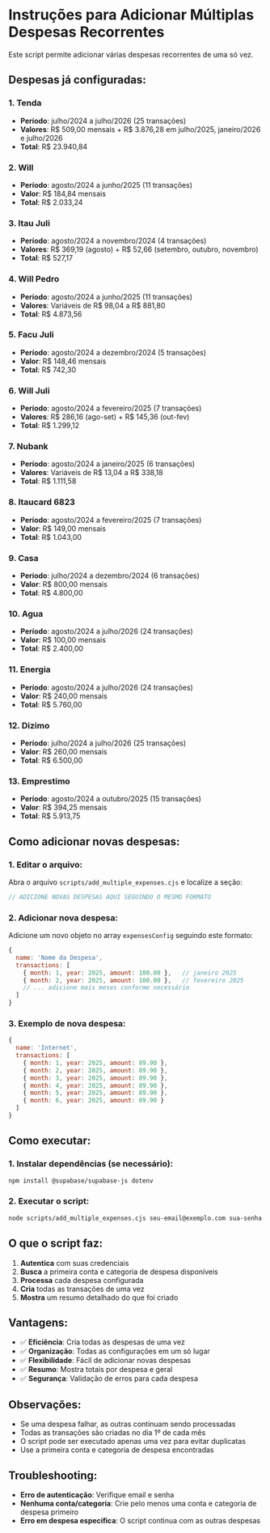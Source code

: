 # Instruções para Adicionar Múltiplas Despesas Recorrentes

Este script permite adicionar várias despesas recorrentes de uma só vez.

## Despesas já configuradas:

### 1. Tenda
- **Período**: julho/2024 a julho/2026 (25 transações)
- **Valores**: R$ 509,00 mensais + R$ 3.876,28 em julho/2025, janeiro/2026 e julho/2026
- **Total**: R$ 23.940,84

### 2. Will
- **Período**: agosto/2024 a junho/2025 (11 transações)
- **Valor**: R$ 184,84 mensais
- **Total**: R$ 2.033,24

### 3. Itau Juli
- **Período**: agosto/2024 a novembro/2024 (4 transações)
- **Valores**: R$ 369,19 (agosto) + R$ 52,66 (setembro, outubro, novembro)
- **Total**: R$ 527,17

### 4. Will Pedro
- **Período**: agosto/2024 a junho/2025 (11 transações)
- **Valores**: Variáveis de R$ 98,04 a R$ 881,80
- **Total**: R$ 4.873,56

### 5. Facu Juli
- **Período**: agosto/2024 a dezembro/2024 (5 transações)
- **Valor**: R$ 148,46 mensais
- **Total**: R$ 742,30

### 6. Will Juli
- **Período**: agosto/2024 a fevereiro/2025 (7 transações)
- **Valores**: R$ 286,16 (ago-set) + R$ 145,36 (out-fev)
- **Total**: R$ 1.299,12

### 7. Nubank
- **Período**: agosto/2024 a janeiro/2025 (6 transações)
- **Valores**: Variáveis de R$ 13,04 a R$ 338,18
- **Total**: R$ 1.111,58

### 8. Itaucard 6823
- **Período**: agosto/2024 a fevereiro/2025 (7 transações)
- **Valor**: R$ 149,00 mensais
- **Total**: R$ 1.043,00

### 9. Casa
- **Período**: julho/2024 a dezembro/2024 (6 transações)
- **Valor**: R$ 800,00 mensais
- **Total**: R$ 4.800,00

### 10. Agua
- **Período**: agosto/2024 a julho/2026 (24 transações)
- **Valor**: R$ 100,00 mensais
- **Total**: R$ 2.400,00

### 11. Energia
- **Período**: agosto/2024 a julho/2026 (24 transações)
- **Valor**: R$ 240,00 mensais
- **Total**: R$ 5.760,00

### 12. Dizimo
- **Período**: julho/2024 a julho/2026 (25 transações)
- **Valor**: R$ 260,00 mensais
- **Total**: R$ 6.500,00

### 13. Emprestimo
- **Período**: agosto/2024 a outubro/2025 (15 transações)
- **Valor**: R$ 394,25 mensais
- **Total**: R$ 5.913,75

## Como adicionar novas despesas:

### 1. Editar o arquivo:
Abra o arquivo `scripts/add_multiple_expenses.cjs` e localize a seção:
```javascript
// ADICIONE NOVAS DESPESAS AQUI SEGUINDO O MESMO FORMATO
```

### 2. Adicionar nova despesa:
Adicione um novo objeto no array `expensesConfig` seguindo este formato:
```javascript
{
  name: 'Nome da Despesa',
  transactions: [
    { month: 1, year: 2025, amount: 100.00 },   // janeiro 2025
    { month: 2, year: 2025, amount: 100.00 },   // fevereiro 2025
    // ... adicione mais meses conforme necessário
  ]
}
```

### 3. Exemplo de nova despesa:
```javascript
{
  name: 'Internet',
  transactions: [
    { month: 1, year: 2025, amount: 89.90 },
    { month: 2, year: 2025, amount: 89.90 },
    { month: 3, year: 2025, amount: 89.90 },
    { month: 4, year: 2025, amount: 89.90 },
    { month: 5, year: 2025, amount: 89.90 },
    { month: 6, year: 2025, amount: 89.90 }
  ]
}
```

## Como executar:

### 1. Instalar dependências (se necessário):
```bash
npm install @supabase/supabase-js dotenv
```

### 2. Executar o script:
```bash
node scripts/add_multiple_expenses.cjs seu-email@exemplo.com sua-senha
```

## O que o script faz:

1. **Autentica** com suas credenciais
2. **Busca** a primeira conta e categoria de despesa disponíveis
3. **Processa** cada despesa configurada
4. **Cria** todas as transações de uma vez
5. **Mostra** um resumo detalhado do que foi criado

## Vantagens:

- ✅ **Eficiência**: Cria todas as despesas de uma vez
- ✅ **Organização**: Todas as configurações em um só lugar
- ✅ **Flexibilidade**: Fácil de adicionar novas despesas
- ✅ **Resumo**: Mostra totais por despesa e geral
- ✅ **Segurança**: Validação de erros para cada despesa

## Observações:

- Se uma despesa falhar, as outras continuam sendo processadas
- Todas as transações são criadas no dia 1º de cada mês
- O script pode ser executado apenas uma vez para evitar duplicatas
- Use a primeira conta e categoria de despesa encontradas

## Troubleshooting:

- **Erro de autenticação**: Verifique email e senha
- **Nenhuma conta/categoria**: Crie pelo menos uma conta e categoria de despesa primeiro
- **Erro em despesa específica**: O script continua com as outras despesas